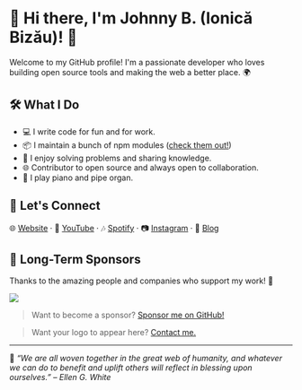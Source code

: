 # 👋 Hi there, I'm Johnny B. (Ionică Bizău)! 🚀

Welcome to my GitHub profile! I'm a passionate developer who loves building open source tools and making the web a better place. 🌍

## 🛠️ What I Do

- 💻 I write code for fun and for work.
- 📦 I maintain a bunch of npm modules ([check them out!](https://www.npmjs.com/~ionicabizau))
- 🧠 I enjoy solving problems and sharing knowledge.
- 🌐 Contributor to open source and always open to collaboration.
- 🎹 I play piano and pipe organ.

## 💼 Let's Connect

🌐 [Website](https://ionicabizau.net) · 🎥 [YouTube](https://youtube.com/IonicaBizau) · 🎶 [Spotify](https://open.spotify.com/artist/73l2n9Q1I4qBF3JTEIqrGs?si=nVOQju4cT_epYTKvUQEDlA) · 📷 [Instagram](https://instagram.com/IonicaBizau) · 💬 [Blog](https://ionicabizau.net/blog)

## 💖 Long-Term Sponsors

Thanks to the amazing people and companies who support my work! 🙏

[![](https://bloggify.org/wp-content/uploads/2021/03/brightbox.png)](https://www.brightbox.com)

> Want to become a sponsor? [Sponsor me on GitHub!](https://github.com/sponsors/IonicaBizau)

> Want your logo to appear here? [Contact me.](contact@ionicabizau.net)

---

🧊 _“We are all woven together in the great web of humanity, and whatever we can do to benefit and uplift others will reflect in blessing upon ourselves.” – Ellen G. White_

